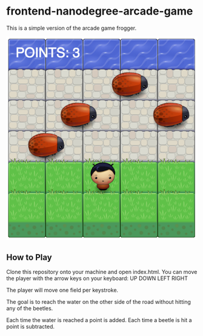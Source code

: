 frontend-nanodegree-arcade-game
===============================

This is a simple version of the arcade game frogger.

![mini frogger screenshot](images/screenshot.png)

How to Play
-----------

Clone this repository onto your machine and open index.html.
You can move the player with the arrow keys on your keyboard:
  UP
  DOWN
  LEFT
  RIGHT

The player will move one field per keystroke.

The goal is to reach the water on the other side of the road
without hitting any of the beetles.

Each time the water is reached a point is added.
Each time a beetle is hit a point is subtracted.
